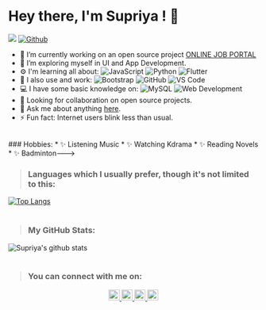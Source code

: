 # Hey there, I'm Supriya ! 👋

![](https://visitor-badge.laobi.icu/badge?page_id=supriyasinhaa.supriyasinhaa) 
[![Github](https://img.shields.io/github/followers/supriyasinhaa?label=Follow&style=social)](https://github.com/supriyasinhaa)

* 🔭 I’m currently working on an open source project <a href="https://github.com/supriyasinhaa/ONLINE-JOB-PORTAL">ONLINE JOB PORTAL</a>
* 🌱 I’m exploring myself in UI and App Development.
* ⚙️ I'm learning all about: 
![JavaScript](https://img.shields.io/badge/-JavaScript-black?style=flat-square&logo=javascript)
![Python](https://img.shields.io/badge/-Python-black?style=flat-square&logo=Python)
![Flutter](https://img.shields.io/badge/-Flutter-black?style=flat-square&logo=Flutter)
* 🚀 I also use and work:
![Bootstrap](https://img.shields.io/badge/-Bootstrap-563D7C?style=flat-square&logo=bootstrap)
![GitHub](https://img.shields.io/badge/-GitHub-181717?style=flat-square&logo=github)
![VS Code](https://img.shields.io/badge/-VS%20Code-007ACC?style=plastic&logo=visual-studio-code)
* 💻 I have some basic knowledge on:
![MySQL](https://img.shields.io/badge/-MySQL-black?style=flat-square&logo=mysql)
![Web Development](https://img.shields.io/badge/Web%20Development-black?style=flat-square&logo=web-development)
* 👯 Looking for collaboration on open source projects.
* 💬 Ask me about anything <a href="https://www.linkedin.com/in/supriyasinhaa">here</a>.
* ⚡ Fun fact: Internet users blink less than usual.
<br>

<!--->### Hobbies:
* ✨ Listening Music
* ✨ Watching Kdrama
* ✨ Reading Novels
* ✨ Badminton--->

<!--# Blog posts
<!-- BLOG-POST-LIST:START -->
<!-- BLOG-POST-LIST:END -->
<br> 

>### Languages which I usually prefer, though it's not limited to this:
[![Top Langs](https://github-readme-stats.vercel.app/api/top-langs/?username=supriyasinhaa&layout=compact&theme=tokyonight)](https://github.com/supriyasinhaa)
<br><br>

>### My GitHub Stats:
![Supriya's github stats](https://github-readme-stats.vercel.app/api?username=supriyasinhaa&show_icons=true&theme=radical)
<br><br>

>### You can connect with me on:
<p align="center">
<a href="https://twitter.com/supriyasinhaa">
  <img alt="Supriya Sinha | Twitter" width="22px" src="https://cdn.jsdelivr.net/npm/simple-icons@v3/icons/twitter.svg" />
</a>
<a href="https://www.linkedin.com/in/supriyasinhaa">
  <img alt="Supriya's LinkedIn" width="22px" src="https://cdn.jsdelivr.net/npm/simple-icons@v3/icons/linkedin.svg" />
</a>
<a href="https://t.me/supriyasinhaa">
  <img alt="Supriya's Telegram" width="22px" src="https://cdn.jsdelivr.net/npm/simple-icons@v3/icons/telegram.svg" />
</a>
<a href="https://www.instagram.com/supriyasinhaa">
  <img alt="Supriya's Instagram" width="22px" src="https://cdn.jsdelivr.net/npm/simple-icons@v3/icons/instagram.svg" />
</a></p>
<br>
